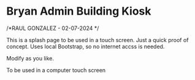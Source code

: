 # Bryan Admin Building Kiosk

/*RAUL GONZALEZ - 02-07-2024 */

This is a splash page to be used in a touch screen. Just a quick proof of concept. Uses local Bootstrap, so no internet accss is needed.

Modify as you like.

To be used in a computer touch screen
